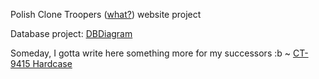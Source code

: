 Polish Clone Troopers ([what?](https://instagram.com/polishclonetroopers)) website project

Database project: [DBDiagram](https://dbdiagram.io/d/Project-Convor-665c676ab65d933879486eba)

Someday, I gotta write here something more for my successors :b 
~ [CT-9415 Hardcase](https://github.com/RybazPolski)
